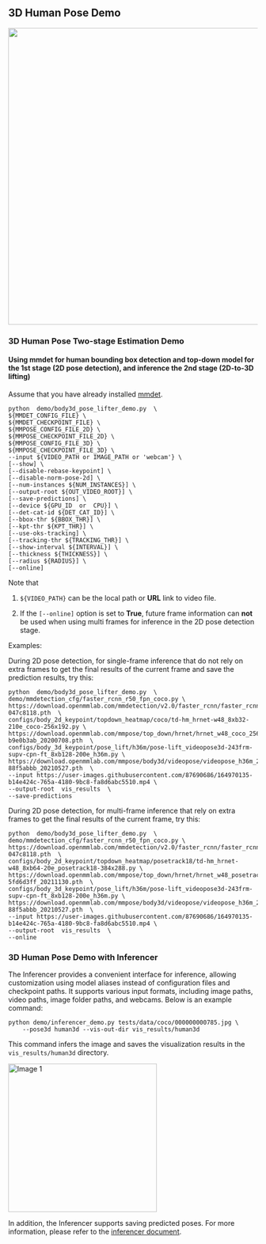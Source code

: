 ## 3D Human Pose Demo

<img  src="https://user-images.githubusercontent.com/15977946/118820606-02df2000-b8e9-11eb-9984-b9228101e780.gif"  width="600px"  alt><br>

### 3D Human Pose Two-stage Estimation Demo

#### Using mmdet for human bounding box detection and top-down model for the 1st stage (2D pose detection), and inference the 2nd stage (2D-to-3D lifting)

Assume that you have already installed [mmdet](https://github.com/open-mmlab/mmdetection).

```shell
python  demo/body3d_pose_lifter_demo.py  \
${MMDET_CONFIG_FILE} \
${MMDET_CHECKPOINT_FILE} \
${MMPOSE_CONFIG_FILE_2D} \
${MMPOSE_CHECKPOINT_FILE_2D} \
${MMPOSE_CONFIG_FILE_3D} \
${MMPOSE_CHECKPOINT_FILE_3D} \
--input ${VIDEO_PATH or IMAGE_PATH or 'webcam'} \
[--show] \
[--disable-rebase-keypoint] \
[--disable-norm-pose-2d] \
[--num-instances ${NUM_INSTANCES}] \
[--output-root ${OUT_VIDEO_ROOT}] \
[--save-predictions] \
[--device ${GPU_ID  or  CPU}] \
[--det-cat-id ${DET_CAT_ID}] \
[--bbox-thr ${BBOX_THR}] \
[--kpt-thr ${KPT_THR}] \
[--use-oks-tracking] \
[--tracking-thr ${TRACKING_THR}] \
[--show-interval ${INTERVAL}] \
[--thickness ${THICKNESS}] \
[--radius ${RADIUS}] \
[--online]
```

Note that

1. `${VIDEO_PATH}` can be the local path or **URL** link to video file.

2. If the `[--online]` option is set to **True**, future frame information can **not** be used when using multi frames for inference in the 2D pose detection stage.

Examples:

During 2D pose detection, for single-frame inference that do not rely on extra frames to get the final results of the current frame and save the prediction results, try this:

```shell
python  demo/body3d_pose_lifter_demo.py  \
demo/mmdetection_cfg/faster_rcnn_r50_fpn_coco.py \
https://download.openmmlab.com/mmdetection/v2.0/faster_rcnn/faster_rcnn_r50_fpn_1x_coco/faster_rcnn_r50_fpn_1x_coco_20200130-047c8118.pth  \
configs/body_2d_keypoint/topdown_heatmap/coco/td-hm_hrnet-w48_8xb32-210e_coco-256x192.py \
https://download.openmmlab.com/mmpose/top_down/hrnet/hrnet_w48_coco_256x192-b9e0b3ab_20200708.pth  \
configs/body_3d_keypoint/pose_lift/h36m/pose-lift_videopose3d-243frm-supv-cpn-ft_8xb128-200e_h36m.py \
https://download.openmmlab.com/mmpose/body3d/videopose/videopose_h36m_243frames_fullconv_supervised_cpn_ft-88f5abbb_20210527.pth  \
--input https://user-images.githubusercontent.com/87690686/164970135-b14e424c-765a-4180-9bc8-fa8d6abc5510.mp4 \
--output-root  vis_results  \
--save-predictions
```

During 2D pose detection, for multi-frame inference that rely on extra frames to get the final results of the current frame, try this:

```shell
python  demo/body3d_pose_lifter_demo.py  \
demo/mmdetection_cfg/faster_rcnn_r50_fpn_coco.py \
https://download.openmmlab.com/mmdetection/v2.0/faster_rcnn/faster_rcnn_r50_fpn_1x_coco/faster_rcnn_r50_fpn_1x_coco_20200130-047c8118.pth  \
configs/body_2d_keypoint/topdown_heatmap/posetrack18/td-hm_hrnet-w48_8xb64-20e_posetrack18-384x288.py \
https://download.openmmlab.com/mmpose/top_down/hrnet/hrnet_w48_posetrack18_384x288-5fd6d3ff_20211130.pth  \
configs/body_3d_keypoint/pose_lift/h36m/pose-lift_videopose3d-243frm-supv-cpn-ft_8xb128-200e_h36m.py \
https://download.openmmlab.com/mmpose/body3d/videopose/videopose_h36m_243frames_fullconv_supervised_cpn_ft-88f5abbb_20210527.pth  \
--input https://user-images.githubusercontent.com/87690686/164970135-b14e424c-765a-4180-9bc8-fa8d6abc5510.mp4 \
--output-root  vis_results  \
--online
```

### 3D Human Pose Demo with Inferencer

The Inferencer provides a convenient interface for inference, allowing customization using model aliases instead of configuration files and checkpoint paths. It supports various input formats, including image paths, video paths, image folder paths, and webcams. Below is an example command:

```shell
python demo/inferencer_demo.py tests/data/coco/000000000785.jpg \
    --pose3d human3d --vis-out-dir vis_results/human3d
```

This command infers the image and saves the visualization results in the `vis_results/human3d` directory.

<img src="https://github.com/open-mmlab/mmpose/assets/26127467/9621f51f-59e4-41e5-ab4c-3b03e97f0e9d" alt="Image 1" height="300"/>

In addition, the Inferencer supports saving predicted poses. For more information, please refer to the [inferencer document](https://mmpose.readthedocs.io/en/latest/user_guides/inference.html#inferencer-a-unified-inference-interface).
